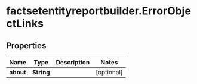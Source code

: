 # factsetentityreportbuilder.ErrorObjectLinks

## Properties

Name | Type | Description | Notes
------------ | ------------- | ------------- | -------------
**about** | **String** |  | [optional] 


